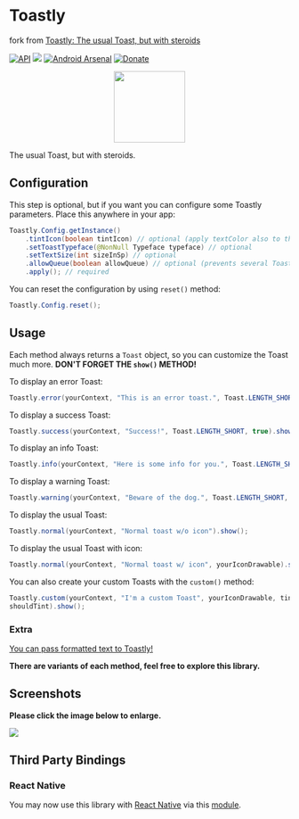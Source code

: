 # Toastly

fork from [Toastly: The usual Toast, but with steroids](https://github.com/GrenderG/Toastly)

[![API](https://img.shields.io/badge/API-14%2B-brightgreen.svg?style=flat)](https://android-arsenal.com/api?level=14) [![](https://jitpack.io/v/GrenderG/Toastly.svg)](https://jitpack.io/#GrenderG/Toastly) [![Android Arsenal](https://img.shields.io/badge/Android%20Arsenal-Toastly-brightgreen.svg?style=flat)](https://android-arsenal.com/details/1/5102) [![Donate](https://img.shields.io/badge/Donate-PayPal-green.svg)](https://www.paypal.me/grenderg)

<div align="center">
	<img src="https://raw.githubusercontent.com/GrenderG/Toastly/master/art/web_hi_res_512.png" width="128">
</div>

The usual Toast, but with steroids.

## Configuration

This step is optional, but if you want you can configure some Toastly parameters. Place this anywhere in your app:

```java
Toastly.Config.getInstance()
    .tintIcon(boolean tintIcon) // optional (apply textColor also to the icon)
    .setToastTypeface(@NonNull Typeface typeface) // optional
    .setTextSize(int sizeInSp) // optional
    .allowQueue(boolean allowQueue) // optional (prevents several Toastlys from queuing)
    .apply(); // required
```

You can reset the configuration by using `reset()` method:

```java
Toastly.Config.reset();
```

## Usage

Each method always returns a `Toast` object, so you can customize the Toast much more. **DON'T FORGET THE `show()` METHOD!**

To display an error Toast:

``` java
Toastly.error(yourContext, "This is an error toast.", Toast.LENGTH_SHORT, true).show();
```
To display a success Toast:

``` java
Toastly.success(yourContext, "Success!", Toast.LENGTH_SHORT, true).show();
```
To display an info Toast:

``` java
Toastly.info(yourContext, "Here is some info for you.", Toast.LENGTH_SHORT, true).show();
```
To display a warning Toast:

``` java
Toastly.warning(yourContext, "Beware of the dog.", Toast.LENGTH_SHORT, true).show();
```
To display the usual Toast:

``` java
Toastly.normal(yourContext, "Normal toast w/o icon").show();
```
To display the usual Toast with icon:

``` java
Toastly.normal(yourContext, "Normal toast w/ icon", yourIconDrawable).show();
```

You can also create your custom Toasts with the `custom()` method:
``` java
Toastly.custom(yourContext, "I'm a custom Toast", yourIconDrawable, tintColor, duration, withIcon, 
shouldTint).show();
```
### Extra
[You can pass formatted text to Toastly!](https://github.com/GrenderG/Toastly/blob/master/app/src/main/java/es/dmoral/Toastlysample/MainActivity.java#L98-L107)

**There are variants of each method, feel free to explore this library.**

## Screenshots

**Please click the image below to enlarge.**

<img src="https://raw.githubusercontent.com/GrenderG/Toastly/master/art/collage.png">

## Third Party Bindings

### React Native
You may now use this library with [React Native](https://github.com/facebook/react-native) via this [module](https://github.com/prscX/react-native-Toastly).

